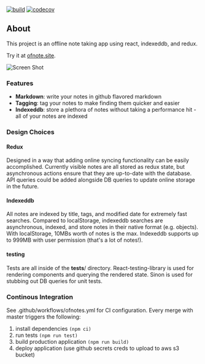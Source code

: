 [![build](https://github.com/jhackshaw/ofnotes/workflows/ofnotes/badge.svg)](https://github.com/jhackshaw/ofnotes/actions)
[![codecov](https://codecov.io/gh/jhackshaw/ofnotes/branch/master/graph/badge.svg)](https://codecov.io/gh/jhackshaw/ofnotes)

## About

This project is an offline note taking app using react, indexeddb, and redux.

Try it at [ofnote.site](https://wwww.ofnote.site).


![Screen Shot](https://i.ibb.co/S7YG5fm/Screenshot-2019-11-04-React-App.png)


### Features

 - **Markdown**: write your notes in github flavored markdown
 - **Tagging**: tag your notes to make finding them quicker and easier
 - **Indexeddb**: store a plethora of notes without taking a performance hit - all of your notes are indexed


### Design Choices

#### Redux

Designed in a way that adding online syncing functionality can be easily accomplished. Currently visible notes are all stored as redux state, but asynchronous actions ensure that they are up-to-date with the database. API queries could be added alongside DB queries to update online storage in the future.

#### Indexeddb

All notes are indexed by title, tags, and modified date for extremely fast searches. Compared to localStorage, indexeddb searches are asynchronous, indexed, and store notes in their native format (e.g. objects). With localStorage, 10MBs worth of notes is the max. Indexeddb supports up to 999MB with user permission (that's a lot of notes!).

#### testing

Tests are all inside of the __tests__/ directory. React-testing-library is used for rendering components and querying the rendered state. Sinon is used for stubbing out DB queries for unit tests.

### Continous Integration

See .github/workflows/ofnotes.yml for CI configuration. Every merge with master triggers the following:

 1. install dependencies ```(npm ci)```
 2. run tests ```(npm run test)```
 3. build production application ```(npm run build)```
 4. deploy application (use github secrets creds to upload to aws s3 bucket)